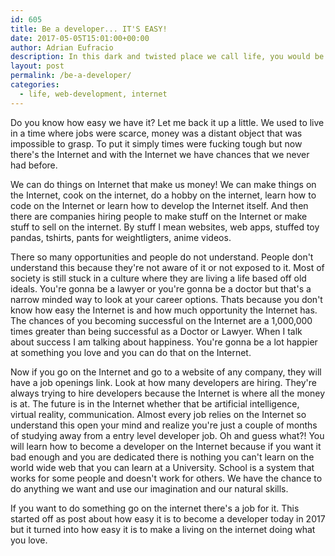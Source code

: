 ```yaml
---
id: 605
title: Be a developer... IT'S EASY!
date: 2017-05-05T15:01:00+00:00
author: Adrian Eufracio
description: In this dark and twisted place we call life, you would be suprised how easy it is to start a new career of happiness just through the internet. So why are you waiting?
layout: post
permalink: /be-a-developer/
categories:
  - life, web-development, internet
---
```

Do you know how easy we have it? Let me back it up a little. We used to live in a time where jobs were scarce, money was a distant object that was impossible to grasp. To put it simply times were fucking tough but now there's the Internet and with the Internet we have chances that we never had before.

We can do things on Internet that make us money! We can make things on the Internet, cook on the internet, do a hobby on the internet, learn how to code on the Internet or learn how to develop the Internet itself. And then there are companies hiring people to make stuff on the Internet or make stuff to sell on the internet. By stuff I mean websites, web apps, stuffed toy pandas, tshirts, pants for weightligters, anime videos.

There so many opportunities and people do not understand. People don't understand this because they're not aware of it or not exposed to it. Most of society is still stuck in a culture where they are living a life based off old ideals. You're gonna be a lawyer or you're gonna be a doctor but that's a narrow minded way to look at your career options. Thats because you don't know how easy the Internet is and how much opportunity the Internet has. The chances of you becoming successful on the Internet are a 1,000,000 times greater than being successful as a Doctor or Lawyer. When I talk about success I am talking about happiness.  You're gonna be a lot happier at something you love and you can do that on the Internet. 

Now if you go on the Internet and go to a website of any company, they will have a job openings link. Look at how many developers are hiring. They're always trying to hire developers because the Internet is where all the money is at. The future is in the Internet whether that be artificial intelligence, virtual reality, communication. Almost every job relies on the Internet so understand this open your mind and realize you're just a couple of months of studying away from a entry level developer job. Oh and guess what?! You will learn how to become a developer on the Internet because if you want it bad enough and you are dedicated there is nothing you can't learn on the world wide web that you can learn at a University. School is a system that works for some people and doesn't work for others. We have the chance to do anything we want and use our imagination and our natural skills. 

If you want to do something go on the internet there's a job for it. This started off as post about how easy it is to become a developer today in 2017 but it turned into how easy it is to make a living on the internet doing what you love.